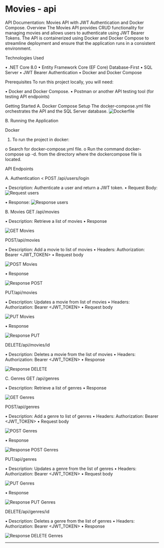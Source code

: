 # Movies - api

API Documentation: Movies API with JWT Authentication and
Docker Compose.
Overview
The Movies API provides CRUD functionality for managing movies and allows users to
authenticate using JWT Bearer Tokens. The API is containerized using Docker and Docker
Compose to streamline deployment and ensure that the application runs in a consistent
environment.

Technologies Used

• .NET Core 8.0
• Entity Framework Core (EF Core) Database-First
• SQL Server
• JWT Bearer Authentication
• Docker and Docker Compose

Prerequisites
To run this project locally, you will need:

• Docker and Docker Compose.
• Postman or another API testing tool (for testing API endpoints)

Getting Started
A. Docker Compose Setup
The docker-compose.yml file orchestrates the API and the SQL Server database.
![Dockerfile](https://github.com/user-attachments/assets/8a878134-2cdc-4e92-a627-0fd149d6de38)

B. Running the Application

Docker
1. To run the project in docker:
   
o Search for docker-compose.yml file.
o Run the command docker-compose up -d. from the directory where the dockercompose file is located.

API Endpoints

A. Authentication <
POST /api/users/login

• Description: Authenticate a user and return a JWT token.
• Request Body:
![Request users](https://github.com/user-attachments/assets/60b68ad2-8af5-469e-9ccb-845002b3ccba)

• Response:
![Response users](https://github.com/user-attachments/assets/76d86064-bb6f-40f0-a2a5-b154c73b9670)


B. Movies
GET /api/movies

• Description: Retrieve a list of movies
• Response

![GET Movies](https://github.com/user-attachments/assets/0cc84620-4ea0-46da-a66d-57a90cbf5a1b)


POST/api/movies

• Description: Add a movie to list of movies
• Headers: Authorization: Bearer <JWT_TOKEN>
• Request body

![POST Movies](https://github.com/user-attachments/assets/a09c0419-d9d8-44b1-8b2d-83d8bc30df20)

• Response

![Response POST](https://github.com/user-attachments/assets/0b673496-9668-4b48-9aaa-7fa2844503d5)


PUT/api/movies

• Description: Updates a movie from list of movies
• Headers: Authorization: Bearer <JWT_TOKEN>
• Request body

![PUT Movies](https://github.com/user-attachments/assets/ac3e6c09-46d0-4fb4-ae31-087cbbc4ef49)

• Response

![Response PUT](https://github.com/user-attachments/assets/4ef630d5-a429-49ec-9b08-e3a8ae8f29e2)


DELETE/api/movies/id

• Description: Deletes a movie from the list of movies
• Headers: Authorization: Bearer <JWT_TOKEN>
• Response

![Response DELETE](https://github.com/user-attachments/assets/e3a01666-40f1-4d30-a194-ed86e164d233)


C. Genres
GET /api/genres

• Description: Retrieve a list of genres
• Response

![GET Genres](https://github.com/user-attachments/assets/7a9af90c-b150-4346-87a1-f657588bb6d8)


POST/api/genres

• Description: Add a genre to list of genres
• Headers: Authorization: Bearer <JWT_TOKEN>
• Request body

![POST Genres](https://github.com/user-attachments/assets/68787850-d328-4a26-a2e0-d1c7421a12da)

• Response

![Response POST Genres](https://github.com/user-attachments/assets/99215160-bda2-40d6-b0ef-23eae57f2ea9)


PUT/api/genres

• Description: Updates a genre from the list of genres
• Headers: Authorization: Bearer <JWT_TOKEN>
• Request body

![PUT Genres](https://github.com/user-attachments/assets/6a1e7f88-f06f-4907-9637-6452bb918621)

• Response

![Response PUT Genres](https://github.com/user-attachments/assets/99215160-bda2-40d6-b0ef-23eae57f2ea9)


DELETE/api/genres/id

• Description: Deletes a genre from the list of genres
• Headers: Authorization: Bearer <JWT_TOKEN>
• Response

![Response DELETE Genres](https://github.com/user-attachments/assets/99215160-bda2-40d6-b0ef-23eae57f2ea9)



--------------------------------------------------------------------------------------------

